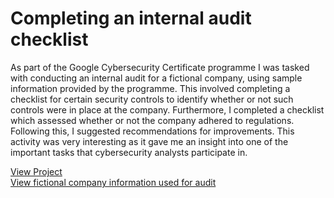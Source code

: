 <h1>Completing an internal audit checklist</h1>
As part of the Google Cybersecurity Certificate programme I was tasked with conducting an internal audit for a fictional company, using sample information provided by the programme. This involved completing a checklist for certain security controls to identify whether or not such controls were in place at the company. Furthermore, I completed a checklist which assessed whether or not the company adhered to regulations. Following this, I suggested recommendations for improvements. This activity was very interesting as it gave me an insight into one of the important tasks that cybersecurity analysts participate in.





[View Project](https://github.com/mharuf/Internal-audit/blob/main/Internal%20audit%20task.pdf)  
[View fictional company information used for audit](https://github.com/mharuf/Internal-audit/blob/main/Botium%20toys%20info.pdf)
